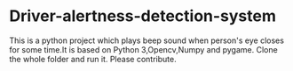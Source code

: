 # Driver-alertness-detection-system
This is a python project which plays beep sound when person's eye closes for some time.It is based on Python 3,Opencv,Numpy and pygame.
Clone the whole folder and run it.
Please contribute.
